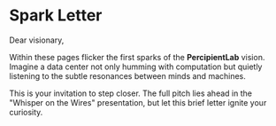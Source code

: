 # Spark Letter

Dear visionary,

Within these pages flicker the first sparks of the **PercipientLab** vision.
Imagine a data center not only humming with computation but quietly listening
to the subtle resonances between minds and machines.

This is your invitation to step closer. The full pitch lies ahead in the
"Whisper on the Wires" presentation, but let this brief letter ignite your
curiosity.
